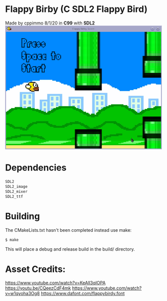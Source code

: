 # Flappy Birby (C SDL2 Flappy Bird)
Made by cppimmo 8/1/20 in **C99** with **SDL2**
<img src="screenshots/screenshot1.png" alt="Screenshot"/>
# Dependencies
    SDL2
    SDL2_image
    SDL2_mixer
    SDL2_ttf
# Building
The CMakeLists.txt hasn't been completed instead use make:
```
$ make
```
This will place a debug and release build in the build/ directory.
# Asset Credits:
https://www.youtube.com/watch?v=KeAlI3qIOPA
https://youtu.be/CQeezCdF4mk
https://www.youtube.com/watch?v=w1qyoha3Og8
https://www.dafont.com/flappybirdy.font
